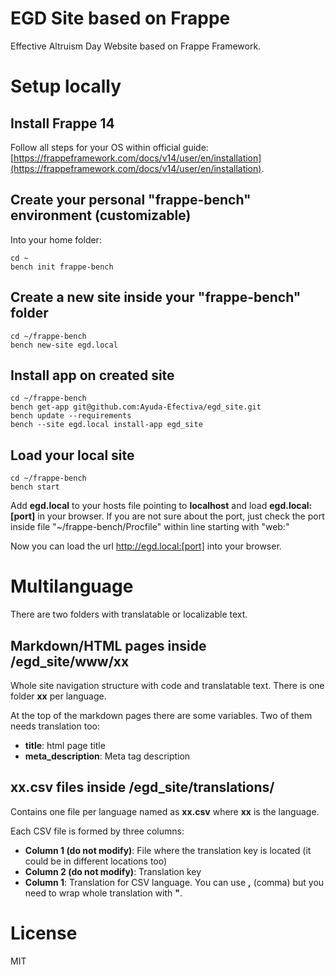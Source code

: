 # EGD Site based on Frappe

Effective Altruism Day Website based on Frappe Framework.


# Setup locally

## Install Frappe 14
Follow all steps for your OS within official guide: [https://frappeframework.com/docs/v14/user/en/installation](https://frappeframework.com/docs/v14/user/en/installation).


## Create your personal "frappe-bench" environment (customizable)

Into your home folder:

```
cd ~
bench init frappe-bench
```

## Create a new site inside your "frappe-bench" folder

```
cd ~/frappe-bench
bench new-site egd.local
```

## Install app on created site

```
cd ~/frappe-bench
bench get-app git@github.com:Ayuda-Efectiva/egd_site.git
bench update --requirements
bench --site egd.local install-app egd_site
```

## Load your local site

```
cd ~/frappe-bench
bench start
```

Add **egd.local** to your hosts file pointing to **localhost** and load **egd.local:[port]** in your browser. If you are not sure about the port, just check the port inside file "~/frappe-bench/Procfile" within line starting with "web:"

Now you can load the url http://egd.local:[port] into your browser.

# Multilanguage

There are two folders with translatable or localizable text.


## Markdown/HTML pages inside /egd_site/www/xx

Whole site navigation structure with code and translatable text. There is one folder **xx** per language.

At the top of the markdown pages there are some variables. Two of them needs translation too:

  * **title**: html page title
  * **meta_description**: Meta tag description


## xx.csv files inside /egd_site/translations/

Contains one file per language named as **xx.csv** where **xx** is the language.

Each CSV file is formed by three columns:

  * **Column 1 (do not modify)**: File where the translation key is located (it could be in different locations too)
  * **Column 2 (do not modify)**: Translation key
  * **Column 1**: Translation for CSV language. You can use **,** (comma) but you need to wrap whole translation with **"**.


# License

MIT
